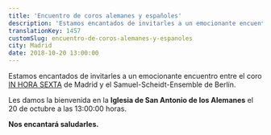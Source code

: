 ```yaml
---
title: 'Encuentro de coros alemanes y españoles'
description: 'Estamos encantados de invitarles a un emocionante encuentro entre el coro IN HORA SEXTA de Madrid y el Samuel-Scheidt-Ensemble de Berlín. '
translationKey: 1457
customSlug: encuentro-de-coros-alemanes-y-espanoles
city: Madrid
date: 2018-10-20 13:00:00
---
```


Estamos encantados de invitarles a un emocionante encuentro entre el coro <a href="https://inhorasexta.com/" target="_blank" rel="nofollow noopener noreferrer" rel="noopener">IN HORA SEXTA</a> de Madrid y el Samuel-Scheidt-Ensemble de Berlín.

Les damos la bienvenida en la <strong>Iglesia de San Antonio de los Alemanes</strong> el 20 de octubre a las 13:00:00 horas.

<strong>Nos encantará saludarles. </strong>
